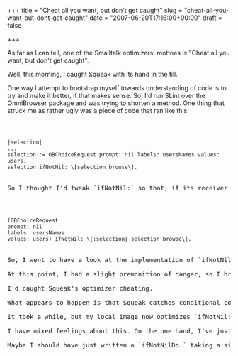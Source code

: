 +++
title = "Cheat all you want, but don't get caught"
slug = "cheat-all-you-want-but-dont-get-caught"
date = "2007-06-20T17:16:00+00:00"
draft = false

+++

As far as I can tell, one of the Smalltalk optimizers' mottoes is "Cheat all you want, but don't get caught".

Well, this morning, I caught Squeak with its hand in the till.

One way I attempt to bootstrap myself towards understanding of code is to try and make it better, if that makes sense. So, I'd run SLint over the OmniBrowser package and was trying to shorten a method. One thing that struck me as rather ugly was a piece of code that ran like this:

<code>

<pre>
|selection|
...
selection := OBChoiceRequest prompt: nil labels: usersNames values: users.
selection ifNotNil: \[selection browse\].
</code>

So I thought I'd tweak `ifNotNil:` so that, if its receiver isn't nil, it will pass itself as an argument into the block, which will let me rewrite that ugly code with:

<code>

<pre>
(OBChoiceRequest
prompt: nil
labels: usersNames
values: users) ifNotNil: \[:selection| selection browse\].
</code>

So, I went to have a look at the implementation of `ifNotNil:` and found that it was already doing exactly what I was after.

At this point, I had a slight premonition of danger, so I brought up a workspace and tried to print the result of running `10 ifNotNil: [:i| i + 10]` and got a compiler error, complaining that `ifNotNil:` takes a 0 argument block. Which isn't what the implementation of `ifNotNil:` thinks.

I'd caught Squeak's optimizer cheating.

What appears to happen is that Squeak catches conditional code and rewrites it before passing it to the compiler. The rewritten code uses VM level primitives where possible. I needed to fix it so that it would only rewrite any calls to `ifNotNil:` with a zero argument block.

It took a while, but my local image now optimizes `ifNotNil:` correctly (the `ifNotNil:ifNil:` and `ifNil:ifNotNil:` forms are another matter though, but I shall live. Now, if I can just work out where to submit the changeset to...

I have mixed feelings about this. On the one hand, I've just changed something in the workings of Squeak, on the other, it's not been quite as easy as I'd expected it to be. It seems that, if you go poking around in methods that are defined on ProtoObject, don't be surprised if changing things doesn't quite do what you expect.

Maybe I should have just written a `ifNotNilDo:` taking a single argument block, but that just felt ugly... Ho hum.
